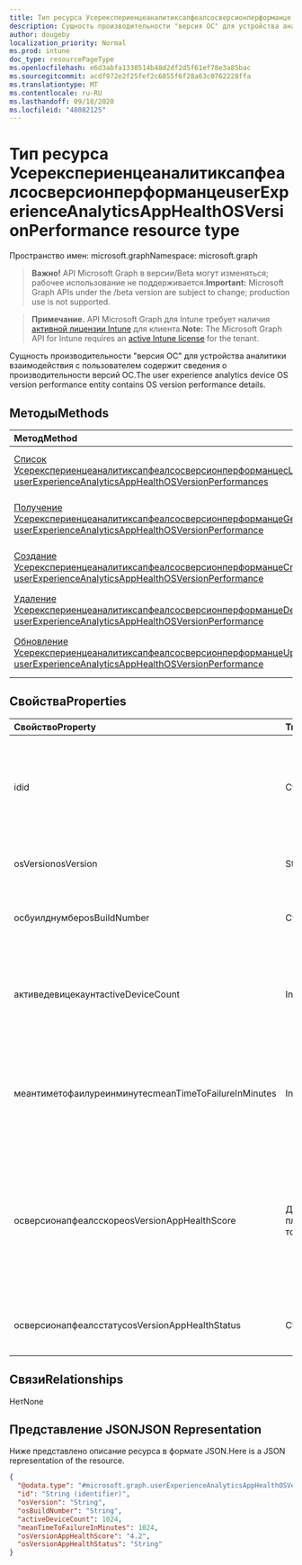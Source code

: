 ```yaml
---
title: Тип ресурса Усерекспериенцеаналитиксапфеалсосверсионперформанце
description: Сущность производительности "версия ОС" для устройства аналитики взаимодействия с пользователем содержит сведения о производительности версий ОС.
author: dougeby
localization_priority: Normal
ms.prod: intune
doc_type: resourcePageType
ms.openlocfilehash: e6d3abfa1330514b48d2df2d5f61ef78e3a85bac
ms.sourcegitcommit: acdf972e2f25fef2c6855f6f28a63c0762228ffa
ms.translationtype: MT
ms.contentlocale: ru-RU
ms.lasthandoff: 09/18/2020
ms.locfileid: "48082125"
---
```

# <a name="userexperienceanalyticsapphealthosversionperformance-resource-type"></a><span data-ttu-id="5f7bb-103">Тип ресурса Усерекспериенцеаналитиксапфеалсосверсионперформанце</span><span class="sxs-lookup"><span data-stu-id="5f7bb-103">userExperienceAnalyticsAppHealthOSVersionPerformance resource type</span></span>

<span data-ttu-id="5f7bb-104">Пространство имен: microsoft.graph</span><span class="sxs-lookup"><span data-stu-id="5f7bb-104">Namespace: microsoft.graph</span></span>

> <span data-ttu-id="5f7bb-105">**Важно!** API Microsoft Graph в версии/Beta могут изменяться; рабочее использование не поддерживается.</span><span class="sxs-lookup"><span data-stu-id="5f7bb-105">**Important:** Microsoft Graph APIs under the /beta version are subject to change; production use is not supported.</span></span>

> <span data-ttu-id="5f7bb-106">**Примечание.** API Microsoft Graph для Intune требует наличия [активной лицензии Intune](https://go.microsoft.com/fwlink/?linkid=839381) для клиента.</span><span class="sxs-lookup"><span data-stu-id="5f7bb-106">**Note:** The Microsoft Graph API for Intune requires an [active Intune license](https://go.microsoft.com/fwlink/?linkid=839381) for the tenant.</span></span>

<span data-ttu-id="5f7bb-107">Сущность производительности "версия ОС" для устройства аналитики взаимодействия с пользователем содержит сведения о производительности версий ОС.</span><span class="sxs-lookup"><span data-stu-id="5f7bb-107">The user experience analytics device OS version performance entity contains OS version performance details.</span></span>

## <a name="methods"></a><span data-ttu-id="5f7bb-108">Методы</span><span class="sxs-lookup"><span data-stu-id="5f7bb-108">Methods</span></span>
|<span data-ttu-id="5f7bb-109">Метод</span><span class="sxs-lookup"><span data-stu-id="5f7bb-109">Method</span></span>|<span data-ttu-id="5f7bb-110">Возвращаемый тип</span><span class="sxs-lookup"><span data-stu-id="5f7bb-110">Return Type</span></span>|<span data-ttu-id="5f7bb-111">Описание</span><span class="sxs-lookup"><span data-stu-id="5f7bb-111">Description</span></span>|
|:---|:---|:---|
|[<span data-ttu-id="5f7bb-112">Список Усерекспериенцеаналитиксапфеалсосверсионперформанцес</span><span class="sxs-lookup"><span data-stu-id="5f7bb-112">List userExperienceAnalyticsAppHealthOSVersionPerformances</span></span>](../api/intune-devices-userexperienceanalyticsapphealthosversionperformance-list.md)|<span data-ttu-id="5f7bb-113">Коллекция [усерекспериенцеаналитиксапфеалсосверсионперформанце](../resources/intune-devices-userexperienceanalyticsapphealthosversionperformance.md)</span><span class="sxs-lookup"><span data-stu-id="5f7bb-113">[userExperienceAnalyticsAppHealthOSVersionPerformance](../resources/intune-devices-userexperienceanalyticsapphealthosversionperformance.md) collection</span></span>|<span data-ttu-id="5f7bb-114">Список свойств и связей объектов [усерекспериенцеаналитиксапфеалсосверсионперформанце](../resources/intune-devices-userexperienceanalyticsapphealthosversionperformance.md) .</span><span class="sxs-lookup"><span data-stu-id="5f7bb-114">List properties and relationships of the [userExperienceAnalyticsAppHealthOSVersionPerformance](../resources/intune-devices-userexperienceanalyticsapphealthosversionperformance.md) objects.</span></span>|
|[<span data-ttu-id="5f7bb-115">Получение Усерекспериенцеаналитиксапфеалсосверсионперформанце</span><span class="sxs-lookup"><span data-stu-id="5f7bb-115">Get userExperienceAnalyticsAppHealthOSVersionPerformance</span></span>](../api/intune-devices-userexperienceanalyticsapphealthosversionperformance-get.md)|[<span data-ttu-id="5f7bb-116">усерекспериенцеаналитиксапфеалсосверсионперформанце</span><span class="sxs-lookup"><span data-stu-id="5f7bb-116">userExperienceAnalyticsAppHealthOSVersionPerformance</span></span>](../resources/intune-devices-userexperienceanalyticsapphealthosversionperformance.md)|<span data-ttu-id="5f7bb-117">Чтение свойств и связей объекта [усерекспериенцеаналитиксапфеалсосверсионперформанце](../resources/intune-devices-userexperienceanalyticsapphealthosversionperformance.md) .</span><span class="sxs-lookup"><span data-stu-id="5f7bb-117">Read properties and relationships of the [userExperienceAnalyticsAppHealthOSVersionPerformance](../resources/intune-devices-userexperienceanalyticsapphealthosversionperformance.md) object.</span></span>|
|[<span data-ttu-id="5f7bb-118">Создание Усерекспериенцеаналитиксапфеалсосверсионперформанце</span><span class="sxs-lookup"><span data-stu-id="5f7bb-118">Create userExperienceAnalyticsAppHealthOSVersionPerformance</span></span>](../api/intune-devices-userexperienceanalyticsapphealthosversionperformance-create.md)|[<span data-ttu-id="5f7bb-119">усерекспериенцеаналитиксапфеалсосверсионперформанце</span><span class="sxs-lookup"><span data-stu-id="5f7bb-119">userExperienceAnalyticsAppHealthOSVersionPerformance</span></span>](../resources/intune-devices-userexperienceanalyticsapphealthosversionperformance.md)|<span data-ttu-id="5f7bb-120">Создание нового объекта [усерекспериенцеаналитиксапфеалсосверсионперформанце](../resources/intune-devices-userexperienceanalyticsapphealthosversionperformance.md) .</span><span class="sxs-lookup"><span data-stu-id="5f7bb-120">Create a new [userExperienceAnalyticsAppHealthOSVersionPerformance](../resources/intune-devices-userexperienceanalyticsapphealthosversionperformance.md) object.</span></span>|
|[<span data-ttu-id="5f7bb-121">Удаление Усерекспериенцеаналитиксапфеалсосверсионперформанце</span><span class="sxs-lookup"><span data-stu-id="5f7bb-121">Delete userExperienceAnalyticsAppHealthOSVersionPerformance</span></span>](../api/intune-devices-userexperienceanalyticsapphealthosversionperformance-delete.md)|<span data-ttu-id="5f7bb-122">Нет</span><span class="sxs-lookup"><span data-stu-id="5f7bb-122">None</span></span>|<span data-ttu-id="5f7bb-123">Удаляет объект [усерекспериенцеаналитиксапфеалсосверсионперформанце](../resources/intune-devices-userexperienceanalyticsapphealthosversionperformance.md).</span><span class="sxs-lookup"><span data-stu-id="5f7bb-123">Deletes a [userExperienceAnalyticsAppHealthOSVersionPerformance](../resources/intune-devices-userexperienceanalyticsapphealthosversionperformance.md).</span></span>|
|[<span data-ttu-id="5f7bb-124">Обновление Усерекспериенцеаналитиксапфеалсосверсионперформанце</span><span class="sxs-lookup"><span data-stu-id="5f7bb-124">Update userExperienceAnalyticsAppHealthOSVersionPerformance</span></span>](../api/intune-devices-userexperienceanalyticsapphealthosversionperformance-update.md)|[<span data-ttu-id="5f7bb-125">усерекспериенцеаналитиксапфеалсосверсионперформанце</span><span class="sxs-lookup"><span data-stu-id="5f7bb-125">userExperienceAnalyticsAppHealthOSVersionPerformance</span></span>](../resources/intune-devices-userexperienceanalyticsapphealthosversionperformance.md)|<span data-ttu-id="5f7bb-126">Обновление свойств объекта [усерекспериенцеаналитиксапфеалсосверсионперформанце](../resources/intune-devices-userexperienceanalyticsapphealthosversionperformance.md) .</span><span class="sxs-lookup"><span data-stu-id="5f7bb-126">Update the properties of a [userExperienceAnalyticsAppHealthOSVersionPerformance](../resources/intune-devices-userexperienceanalyticsapphealthosversionperformance.md) object.</span></span>|

## <a name="properties"></a><span data-ttu-id="5f7bb-127">Свойства</span><span class="sxs-lookup"><span data-stu-id="5f7bb-127">Properties</span></span>
|<span data-ttu-id="5f7bb-128">Свойство</span><span class="sxs-lookup"><span data-stu-id="5f7bb-128">Property</span></span>|<span data-ttu-id="5f7bb-129">Тип</span><span class="sxs-lookup"><span data-stu-id="5f7bb-129">Type</span></span>|<span data-ttu-id="5f7bb-130">Описание</span><span class="sxs-lookup"><span data-stu-id="5f7bb-130">Description</span></span>|
|:---|:---|:---|
|<span data-ttu-id="5f7bb-131">id</span><span class="sxs-lookup"><span data-stu-id="5f7bb-131">id</span></span>|<span data-ttu-id="5f7bb-132">Строка</span><span class="sxs-lookup"><span data-stu-id="5f7bb-132">String</span></span>|<span data-ttu-id="5f7bb-133">Уникальный идентификатор объекта производительности для версии службы аналитики взаимодействия с пользователем.</span><span class="sxs-lookup"><span data-stu-id="5f7bb-133">The unique identifier of the user experience analytics OS version performance object.</span></span>|
|<span data-ttu-id="5f7bb-134">osVersion</span><span class="sxs-lookup"><span data-stu-id="5f7bb-134">osVersion</span></span>|<span data-ttu-id="5f7bb-135">String</span><span class="sxs-lookup"><span data-stu-id="5f7bb-135">String</span></span>|<span data-ttu-id="5f7bb-136">Версия ОС, установленная на устройстве.</span><span class="sxs-lookup"><span data-stu-id="5f7bb-136">The OS version installed on the device.</span></span>|
|<span data-ttu-id="5f7bb-137">осбуилднумбер</span><span class="sxs-lookup"><span data-stu-id="5f7bb-137">osBuildNumber</span></span>|<span data-ttu-id="5f7bb-138">Строка</span><span class="sxs-lookup"><span data-stu-id="5f7bb-138">String</span></span>|<span data-ttu-id="5f7bb-139">Номер сборки ОС, установленный на устройстве.</span><span class="sxs-lookup"><span data-stu-id="5f7bb-139">The OS build number installed on the device.</span></span>|
|<span data-ttu-id="5f7bb-140">активедевицекаунт</span><span class="sxs-lookup"><span data-stu-id="5f7bb-140">activeDeviceCount</span></span>|<span data-ttu-id="5f7bb-141">Int32</span><span class="sxs-lookup"><span data-stu-id="5f7bb-141">Int32</span></span>|<span data-ttu-id="5f7bb-142">Число активных устройств для версии ОС.</span><span class="sxs-lookup"><span data-stu-id="5f7bb-142">The number of active devices for the OS version.</span></span> <span data-ttu-id="5f7bb-143">Допустимые значения: от 2147483648 до 2147483647</span><span class="sxs-lookup"><span data-stu-id="5f7bb-143">Valid values -2147483648 to 2147483647</span></span>|
|<span data-ttu-id="5f7bb-144">меантиметофаилуреинминутес</span><span class="sxs-lookup"><span data-stu-id="5f7bb-144">meanTimeToFailureInMinutes</span></span>|<span data-ttu-id="5f7bb-145">Int32</span><span class="sxs-lookup"><span data-stu-id="5f7bb-145">Int32</span></span>|<span data-ttu-id="5f7bb-146">Среднее время до сбоя для версии ОС в минутах.</span><span class="sxs-lookup"><span data-stu-id="5f7bb-146">The mean time to failure for the OS version in minutes.</span></span> <span data-ttu-id="5f7bb-147">Допустимые значения: от 2147483648 до 2147483647</span><span class="sxs-lookup"><span data-stu-id="5f7bb-147">Valid values -2147483648 to 2147483647</span></span>|
|<span data-ttu-id="5f7bb-148">осверсионапфеалсскоре</span><span class="sxs-lookup"><span data-stu-id="5f7bb-148">osVersionAppHealthScore</span></span>|<span data-ttu-id="5f7bb-149">Двойное с плавающей точкой</span><span class="sxs-lookup"><span data-stu-id="5f7bb-149">Double</span></span>|<span data-ttu-id="5f7bb-150">Показатель работоспособности приложения для версии ОС.</span><span class="sxs-lookup"><span data-stu-id="5f7bb-150">The app health score of the OS version.</span></span> <span data-ttu-id="5f7bb-151">Допустимые значения — 1 79769313486232e308 E + 308 — 1 79769313486232e308 E + 308</span><span class="sxs-lookup"><span data-stu-id="5f7bb-151">Valid values -1.79769313486232E+308 to 1.79769313486232E+308</span></span>|
|<span data-ttu-id="5f7bb-152">осверсионапфеалсстатус</span><span class="sxs-lookup"><span data-stu-id="5f7bb-152">osVersionAppHealthStatus</span></span>|<span data-ttu-id="5f7bb-153">Строка</span><span class="sxs-lookup"><span data-stu-id="5f7bb-153">String</span></span>|<span data-ttu-id="5f7bb-154">Общее состояние работоспособности приложения для версии ОС.</span><span class="sxs-lookup"><span data-stu-id="5f7bb-154">The overall app health status of the OS version.</span></span>|

## <a name="relationships"></a><span data-ttu-id="5f7bb-155">Связи</span><span class="sxs-lookup"><span data-stu-id="5f7bb-155">Relationships</span></span>
<span data-ttu-id="5f7bb-156">Нет</span><span class="sxs-lookup"><span data-stu-id="5f7bb-156">None</span></span>

## <a name="json-representation"></a><span data-ttu-id="5f7bb-157">Представление JSON</span><span class="sxs-lookup"><span data-stu-id="5f7bb-157">JSON Representation</span></span>
<span data-ttu-id="5f7bb-158">Ниже представлено описание ресурса в формате JSON.</span><span class="sxs-lookup"><span data-stu-id="5f7bb-158">Here is a JSON representation of the resource.</span></span>
<!-- {
  "blockType": "resource",
  "keyProperty": "id",
  "@odata.type": "microsoft.graph.userExperienceAnalyticsAppHealthOSVersionPerformance"
}
-->
``` json
{
  "@odata.type": "#microsoft.graph.userExperienceAnalyticsAppHealthOSVersionPerformance",
  "id": "String (identifier)",
  "osVersion": "String",
  "osBuildNumber": "String",
  "activeDeviceCount": 1024,
  "meanTimeToFailureInMinutes": 1024,
  "osVersionAppHealthScore": "4.2",
  "osVersionAppHealthStatus": "String"
}
```







